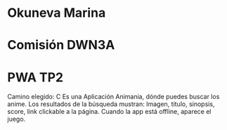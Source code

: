# Okuneva Marina
# Comisión DWN3A 
# PWA TP2

Camino elegido: C
Es una Aplicación Animania, dónde puedes buscar los anime.
Los resultados de la búsqueda mustran: Imagen, titulo, sinopsis, score, link clickable a la página.
Cuando la app está offline, aparece el juego. 
